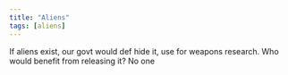 ```yaml
---
title: "Aliens"
tags: [aliens]
---
```


If aliens exist, our govt would def hide it, use for weapons research. Who would benefit from releasing it? No one